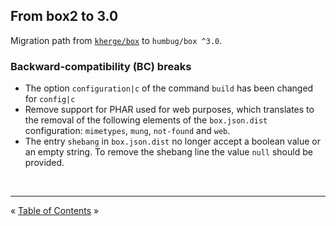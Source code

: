## From box2 to 3.0

Migration path from [`kherge/box`][box2] to `humbug/box ^3.0`.
 
 
### Backward-compatibility (BC) breaks

- The option `configuration|c` of the command `build` has been changed for `config|c`
- Remove support for PHAR used for web purposes, which translates to the removal of the following elements of the
  `box.json.dist` configuration: `mimetypes`, `mung`, `not-found` and `web`.
- The entry `shebang` in `box.json.dist` no longer accept a boolean value or an empty string. To remove the shebang line
  the value `null` should be provided.

<br />
<hr />


« [Table of Contents](README.md#table-of-contents) »


[box2]: https://github.com/box-project/box2
